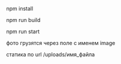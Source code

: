 npm install

npm run build

npm run start

фото грузятся через поле с именем image

статика по url /uploads/имя_файла
